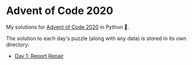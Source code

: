 # Advent of Code 2020

My solutions for [Advent of Code 2020](https://adventofcode.com/2020/) in Python 🐍.

The solution to each day's puzzle (along with any data) is stored in its own directory:
* [Day 1: Report Repair](./day_1)
